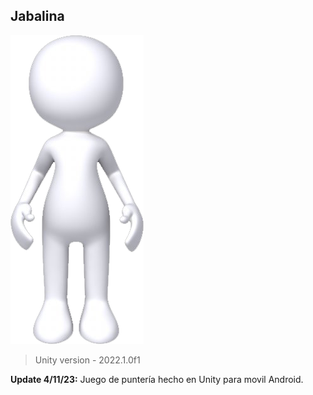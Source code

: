## Jabalina
![](https://github.com/camilo1962/Jabalina/blob/main/Assets/Sprites/sticman.png)


> Unity version - 2022.1.0f1

**Update 4/11/23:** Juego de puntería hecho en Unity para movil Android.
